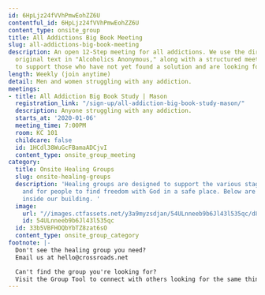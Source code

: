 ```yaml
---
id: 6HpLjz24fVVhPmwEohZZ6U
contentful_id: 6HpLjz24fVVhPmwEohZZ6U
content_type: onsite_group
title: All Addictions Big Book Meeting
slug: all-addictions-big-book-meeting
description: An open 12-Step meeting for all addictions. We use the directions from
  original text in "Alcoholics Anonymous," along with a structured meeting format
  to support those who have not yet found a solution and are looking for relief.
length: Weekly (join anytime)
detail: Men and women struggling with any addiction.
meetings:
- title: All Addiction Big Book Study | Mason
  registration_link: "/sign-up/all-addiction-big-book-study-mason/"
  description: Anyone struggling with any addiction.
  starts_at: '2020-01-06'
  meeting_time: 7:00PM
  room: KC 101
  childcare: false
  id: 1HCdl38WuGcFBamaADCjvI
  content_type: onsite_group_meeting
category:
  title: Onsite Healing Groups
  slug: onsite-healing-groups
  description: 'Healing groups are designed to support the various stages of healing
    and for people to find freedom with God in a safe place. Below are groups we have
    inside our building. '
  image:
    url: "//images.ctfassets.net/y3a9myzsdjan/54ULnneeb9b6Jl43l535qc/d86d42438a8cd2b353638b185f9a37d3/onsite-healing-groups.jpg"
    id: 54ULnneeb9b6Jl43l535qc
  id: 33b5VBFHOQbYbTZ8zat6sO
  content_type: onsite_group_category
footnote: |-
  Don't see the healing group you need?
  Email us at hello@crossroads.net

  Can't find the group you're looking for?
  Visit the Group Tool to connect with others looking for the same thing.
---
```


